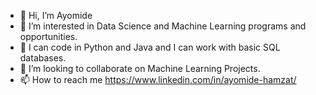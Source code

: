 - 👋 Hi, I’m Ayomide
- 👀 I’m interested in Data Science and Machine Learning programs and opportunities.
- 🌱 I can code in Python and Java and I can work with basic SQL databases. 
- 💞️ I’m looking to collaborate on Machine Learning Projects.
- 📫 How to reach me https://www.linkedin.com/in/ayomide-hamzat/

<!---
ayohamzat96/ayohamzat96 is a ✨ special ✨ repository because its `README.md` (this file) appears on your GitHub profile.
You can click the Preview link to take a look at your changes.
--->
